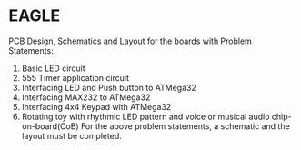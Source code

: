 # EAGLE
PCB Design, Schematics and Layout for the boards with Problem Statements:
1) Basic LED circuit
2) 555 Timer application circuit
3) Interfacing LED and Push button to ATMega32
4) Interfacing MAX232 to ATMega32
5) Interfacing 4x4 Keypad with ATMega32
6) Rotating toy with rhythmic LED pattern and voice or musical audio chip-on-board(CoB)
For the above problem statements, a schematic and the layout must be completed.

